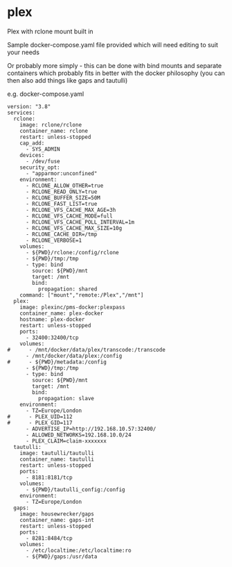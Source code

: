 # plex
Plex with rclone mount built in

Sample docker-compose.yaml file provided which will need editing to suit your needs

Or probably more simply - this can be done with bind mounts and separate containers which probably fits in better with the docker philosophy (you can then also add things like gaps and tautulli)

e.g. docker-compose.yaml

    version: "3.8"
    services:
      rclone:
        image: rclone/rclone
        container_name: rclone
        restart: unless-stopped
        cap_add:
          - SYS_ADMIN
        devices:
          - /dev/fuse
        security_opt:
          - "apparmor:unconfined"
        environment:
          - RCLONE_ALLOW_OTHER=true
          - RCLONE_READ_ONLY=true
          - RCLONE_BUFFER_SIZE=50M
          - RCLONE_FAST_LIST=true
          - RCLONE_VFS_CACHE_MAX_AGE=3h
          - RCLONE_VFS_CACHE_MODE=full
          - RCLONE_VFS_CACHE_POLL_INTERVAL=1m
          - RCLONE_VFS_CACHE_MAX_SIZE=10g
          - RCLONE_CACHE_DIR=/tmp
          - RCLONE_VERBOSE=1
        volumes:
          - ${PWD}/rclone:/config/rclone
          - ${PWD}/tmp:/tmp
          - type: bind
            source: ${PWD}/mnt
            target: /mnt
            bind:
              propagation: shared
        command: ["mount","remote:/Plex","/mnt"]
      plex:
        image: plexinc/pms-docker:plexpass
        container_name: plex-docker
        hostname: plex-docker
        restart: unless-stopped
        ports:
          - 32400:32400/tcp
        volumes:
    #      - /mnt/docker/data/plex/transcode:/transcode
          - /mnt/docker/data/plex:/config
    #      - ${PWD}/metadata:/config
          - ${PWD}/tmp:/tmp
          - type: bind
            source: ${PWD}/mnt
            target: /mnt
            bind:
              propagation: slave
        environment:
          - TZ=Europe/London
    #      - PLEX_UID=112
    #      - PLEX_GID=117
          - ADVERTISE_IP=http://192.168.10.57:32400/
          - ALLOWED_NETWORKS=192.168.10.0/24
          - PLEX_CLAIM=claim-xxxxxxx
      tautulli:
        image: tautulli/tautulli
        container_name: tautulli
        restart: unless-stopped
        ports:
          - 8181:8181/tcp
        volumes:
          - ${PWD}/tautulli_config:/config
        environment:  
          - TZ=Europe/London
      gaps:
        image: housewrecker/gaps
        container_name: gaps-int
        restart: unless-stopped
        ports:
          - 8281:8484/tcp
        volumes:
          - /etc/localtime:/etc/localtime:ro
          - ${PWD}/gaps:/usr/data
    
